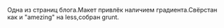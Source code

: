 Одна из страниц блога.Макет привлёк наличием градиента.Свёрстан как и "amezing" на less,собран grunt.